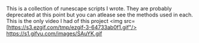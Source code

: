 This is a collection of runescape scripts I wrote. They are probably deprecated at this point but you can atlease see the methods used in each.
This is the only video I had of this project
<img src=[https://s3.ezgif.com/tmp/ezgif-3-64733ab0f1.gif"/>
https://s1.gifyu.com/images/SAuYK.gif
